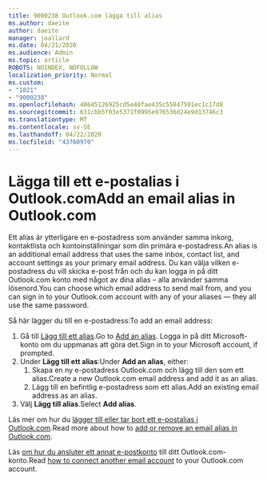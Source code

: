```yaml
---
title: 9000238 Outlook.com lägga till alias
ms.author: daeite
author: daeite
manager: joallard
ms.date: 04/21/2020
ms.audience: Admin
ms.topic: article
ROBOTS: NOINDEX, NOFOLLOW
localization_priority: Normal
ms.custom:
- "1821"
- "9000238"
ms.openlocfilehash: 48645126925cd5e40fae435c55847501ec1c17d8
ms.sourcegitcommit: 631cbb5f03e5371f0995e976536d24e9d13746c3
ms.translationtype: MT
ms.contentlocale: sv-SE
ms.lasthandoff: 04/22/2020
ms.locfileid: "43760970"
---
```

# <a name="add-an-email-alias-in-outlookcom"></a><span data-ttu-id="ee64c-102">Lägga till ett e-postalias i Outlook.com</span><span class="sxs-lookup"><span data-stu-id="ee64c-102">Add an email alias in Outlook.com</span></span>

<span data-ttu-id="ee64c-103">Ett alias är ytterligare en e-postadress som använder samma inkorg, kontaktlista och kontoinställningar som din primära e-postadress.</span><span class="sxs-lookup"><span data-stu-id="ee64c-103">An alias is an additional email address that uses the same inbox, contact list, and account settings as your primary email address.</span></span> <span data-ttu-id="ee64c-104">Du kan välja vilken e-postadress du vill skicka e-post från och du kan logga in på ditt Outlook.com konto med något av dina alias – alla använder samma lösenord.</span><span class="sxs-lookup"><span data-stu-id="ee64c-104">You can choose which email address to send mail from, and you can sign in to your Outlook.com account with any of your aliases — they all use the same password.</span></span>

<span data-ttu-id="ee64c-105">Så här lägger du till en e-postadress:</span><span class="sxs-lookup"><span data-stu-id="ee64c-105">To add an email address:</span></span>

1. <span data-ttu-id="ee64c-106">Gå till [Lägg till ett alias](https://go.microsoft.com/fwlink/p/?linkid=864833).</span><span class="sxs-lookup"><span data-stu-id="ee64c-106">Go to [Add an alias](https://go.microsoft.com/fwlink/p/?linkid=864833).</span></span> <span data-ttu-id="ee64c-107">Logga in på ditt Microsoft-konto om du uppmanas att göra det.</span><span class="sxs-lookup"><span data-stu-id="ee64c-107">Sign in to your Microsoft account, if prompted.</span></span>
2. <span data-ttu-id="ee64c-108">Under **Lägg till ett alias**:</span><span class="sxs-lookup"><span data-stu-id="ee64c-108">Under **Add an alias**, either:</span></span>
    1. <span data-ttu-id="ee64c-109">Skapa en ny e-postadress Outlook.com och lägg till den som ett alias.</span><span class="sxs-lookup"><span data-stu-id="ee64c-109">Create a new Outlook.com email address and add it as an alias.</span></span>
    2. <span data-ttu-id="ee64c-110">Lägg till en befintlig e-postadress som ett alias.</span><span class="sxs-lookup"><span data-stu-id="ee64c-110">Add an existing email address as an alias.</span></span>
3. <span data-ttu-id="ee64c-111">Välj **Lägg till alias**.</span><span class="sxs-lookup"><span data-stu-id="ee64c-111">Select **Add alias**.</span></span>

<span data-ttu-id="ee64c-112">Läs mer om hur du [lägger till eller tar bort ett e-postalias i Outlook.com](https://support.office.com/article/459b1989-356d-40fa-a689-8f285b13f1f2?wt.mc_id=Office_Outlook_com_Alchemy).</span><span class="sxs-lookup"><span data-stu-id="ee64c-112">Read more about how to [add or remove an email alias in Outlook.com](https://support.office.com/article/459b1989-356d-40fa-a689-8f285b13f1f2?wt.mc_id=Office_Outlook_com_Alchemy).</span></span>  

<span data-ttu-id="ee64c-113">Läs [om hur du ansluter ett annat e-postkonto](https://support.office.com/article/c5224df4-5885-4e79-91ba-523aa743f0ba?wt.mc_id=Office_Outlook_com_Alchemy) till ditt Outlook.com-konto.</span><span class="sxs-lookup"><span data-stu-id="ee64c-113">Read [how to connect another email account](https://support.office.com/article/c5224df4-5885-4e79-91ba-523aa743f0ba?wt.mc_id=Office_Outlook_com_Alchemy) to your Outlook.com account.</span></span>